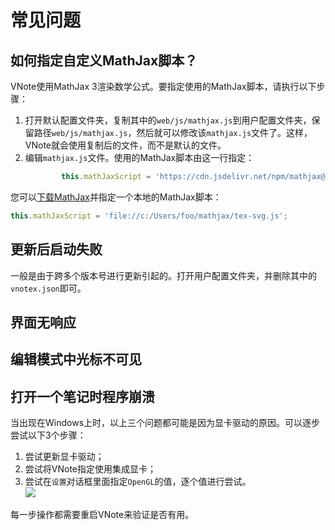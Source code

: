 # 常见问题

## 如何指定自定义MathJax脚本？
VNote使用MathJax 3渲染数学公式。要指定使用的MathJax脚本，请执行以下步骤：

1. 打开默认配置文件夹，复制其中的`web/js/mathjax.js`到用户配置文件夹，保留路径`web/js/mathjax.js`，然后就可以修改该`mathjax.js`文件了。这样，VNote就会使用复制后的文件，而不是默认的文件。
2. 编辑`mathjax.js`文件。使用的MathJax脚本由这一行指定：
    ```js
            this.mathJaxScript = 'https://cdn.jsdelivr.net/npm/mathjax@3/es5/tex-svg.js';
    ```

您可以[下载MathJax](https://docs.mathjax.org/en/latest/web/hosting.html)并指定一个本地的MathJax脚本：

```js
this.mathJaxScript = 'file://c:/Users/foo/mathjax/tex-svg.js';
```

## 更新后启动失败
一般是由于跨多个版本号进行更新引起的。打开用户配置文件夹，并删除其中的`vnotex.json`即可。

## 界面无响应
## 编辑模式中光标不可见
## 打开一个笔记时程序崩溃
当出现在Windows上时，以上三个问题都可能是因为显卡驱动的原因。可以逐步尝试以下3个步骤：

1. 尝试更新显卡驱动；
2. 尝试将VNote指定使用集成显卡；
3. 尝试在`设置`对话框里面指定`OpenGL`的值，逐个值进行尝试。  
![](vx_images/3831753136437.png)

每一步操作都需要重启VNote来验证是否有用。



## 
